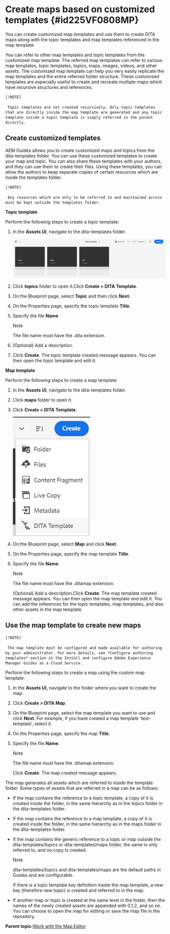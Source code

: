 # Create maps based on customized templates {#id225VF0808MP}

You can create customized map templates and use them to create DITA maps along with the topic templates and map templates referenced in the map template

You can refer to other map templates and topic templates from the customized map template. The referred map templates can refer to various map templates, topic templates, topics, maps, images, videos, and other assets. The customized map template can help you very easily replicate the map templates and the entire referred folder structure. These customized templates are especially useful to create and recreate multiple maps which have recursive structures and references.

    [!NOTE]
    
     Topic templates are not created recursively. Only topic templates that are directly inside the map template are generated and any topic template inside a topic template is simply referred in the parent directly.

## Create customized templates 

AEM Guides allows you to create customized maps and topics from the dita-templates folder. You can use these customized templates to create your map and topic. You can also share these templates with your authors, and they can use them to create their files. Using these templates, you can allow the authors to keep separate copies of certain resources which are inside the templates folder.

    [!NOTE]
    
     Any resources which are only to be referred to and maintained across must be kept outside the templates folder.

**Topic template**

Perform the following steps to create a topic template:

1.  In the **Assets UI**, navigate to the dita-templates folder.

    ![](images/dita-templates.png)

1.  Click **topics** folder to open it.Click **Create \> DITA Template**.
1.  On the Blueprint page, select **Topic** and then click **Next.**
1.  On the Properties page, specify the topic template **Title**.
1.  Specify the file **Name**

    >[!NOTE]
    
     The file name must have the .dita extension.

1.  \(Optional\) Add a description.
1.  Click **Create**. The topic template created message appears. You can then open the topic template and edit it.

**Map template**

Perform the following steps to create a map template:

1.  In the **Assets UI**, navigate to the dita-templates folder.
1.  Click **maps** folder to open it.
1.  Click **Create \> DITA Template.**

    ![](images/create-dita-template.png)

1.  On the Blueprint page, select **Map** and click **Next**.
1.  On the Properties page, specify the map template **Title**.
1.  Specify the file **Name**.
    >[!NOTE]
    >
    > The file name must have the .ditamap extension.

    \(Optional\) Add a description.Click **Create**. The map template created message appears. You can then open the map template and edit it. You can add the references for the topic templates, map templates, and also other assets in the map template.


## Use the map template to create new maps 

    [!NOTE]
    
     The map template must be configured and made available for authoring by your administrator. For more details, see *Configure authoring templates* section in the Install and configure Adobe Experience Manager Guides as a Cloud Service.

Perform the following steps to create a map using the custom map template:

1.  In the **Assets UI,** navigate to the folder where you want to create the map.
1.  Click **Create \> DITA Map**.
1.  On the Blueprint page, select the map template you want to use and click **Next**. For example, if you have created a map template 'test-template', select it.
1.  On the Properties page, specify the map **Title**.
1.  Specify the file **Name**.

    >[!NOTE]
    
     The file name must have the .ditamap extension.

    Click **Create**. The map created message appears.


The map generates all assets which are referred to inside the template folder. Some types of assets that are referred in a map can be as follows:

-   If the map contains the reference to a topic template, a copy of it is created inside the folder, in the same hierarchy as in the topics folder in the dita-templates folder.
-   If the map contains the reference to a map template, a copy of it is created inside the folder, in the same hierarchy as in the maps folder in the dita-templates folder.
-   If the map contains the generic reference to a topic or map outside the dita-templates/topics or dita-templates/maps folder, the same is only referred to, and no copy is created.

    >[!NOTE]
    
     dita-templates/topics and dita-templates/maps are the default paths in Guides and are configurable.

    If there is a topic template key definition inside the map template, a new key \(therefore new topic\) is created and referred to in the map.

-   If another map or topic is created at the same level in the folder, then the names of the newly created assets are appended with 0,1,2, and so on. You can choose to open the map for editing or save the map file in the repository.

**Parent topic:**[Work with the Map Editor](map-editor.md)

